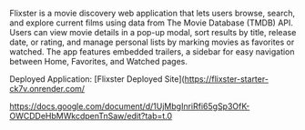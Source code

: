 Flixster is a movie discovery web application that lets users browse, search, and explore current films using data from The Movie Database (TMDB) API. Users can view movie details in a pop-up modal, sort results by title, release date, or rating, and manage personal lists by marking movies as favorites or watched. The app features embedded trailers, a sidebar for easy navigation between Home, Favorites, and Watched pages.

Deployed Application: [Flixster Deployed Site](https://flixster-starter-ck7v.onrender.com/

https://docs.google.com/document/d/1UjMbgInriRfi65gSp3OfK-OWCDDeHbMWkcdpenTnSaw/edit?tab=t.0 
